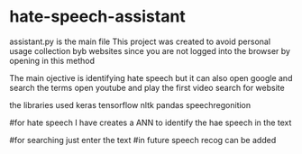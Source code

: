 # hate-speech-assistant

assistant.py is the main file
This project was created to avoid personal usage collection byb websites
since you are not logged into the browser by opening in this method

The main ojective is identifying hate speech but it can also
open google and search the terms
open youtube and play the first video
search for website

the libraries used 
keras
tensorflow
nltk
pandas
speechregonition

#for hate speech
I have creates a ANN to identify the hae speech in the text

#for searching just enter the text
#in future speech recog can be added
